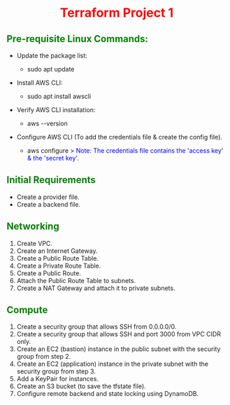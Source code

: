 <div align="center">
  <h1 style="color: red;">Terraform Project 1</h1>
</div>

## <span style="color: green;">Pre-requisite Linux Commands:</span>

- Update the package list:
  - sudo apt update
- Install AWS CLI:
  - sudo apt install awscli
- Verify AWS CLI installation:
  - aws --version

- Configure AWS CLI (To add the credentials file & create the config file).
  - aws configure
    <span style="color: blue;">> Note: The credentials file contains the 'access key' & the 'secret key'.</span>

## <span style="color: green;">Initial Requirements</span>

- Create a provider file.
- Create a backend file.

## <span style="color: green;">Networking</span>

1. Create VPC.
2. Create an Internet Gateway.
3. Create a Public Route Table.
4. Create a Private Route Table.
5. Create a Public Route.
6. Attach the Public Route Table to subnets.
7. Create a NAT Gateway and attach it to private subnets.

## <span style="color: green;">Compute</span>

1. Create a security group that allows SSH from 0.0.0.0/0.
2. Create a security group that allows SSH and port 3000 from VPC CIDR only.
3. Create an EC2 (bastion) instance in the public subnet with the security group from step 2.
4. Create an EC2 (application) instance in the private subnet with the security group from step 3.
5. Add a KeyPair for instances.
6. Create an S3 bucket (to save the tfstate file).
7. Configure remote backend and state locking using DynamoDB.


